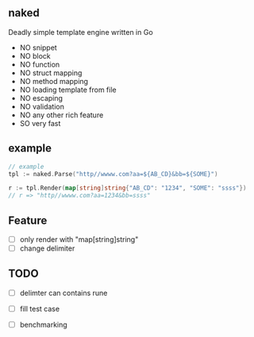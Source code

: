 ## naked
Deadly simple template engine written in Go

- NO snippet
- NO block
- NO function
- NO struct mapping
- NO method mapping
- NO loading template from file
- NO escaping
- NO validation
- NO any other rich feature
- SO very fast

## example
```go
// example
tpl := naked.Parse("http//wwww.com?aa=${AB_CD}&bb=${SOME}")

r := tpl.Render(map[string]string{"AB_CD": "1234", "SOME": "ssss"})
// r => "http//wwww.com?aa=1234&bb=ssss"
```


## Feature
- [ ] only render with "map[string]string"
- [ ] change delimiter

## TODO
- [ ] delimter can contains rune
- [ ] fill test case
- [ ] benchmarking


